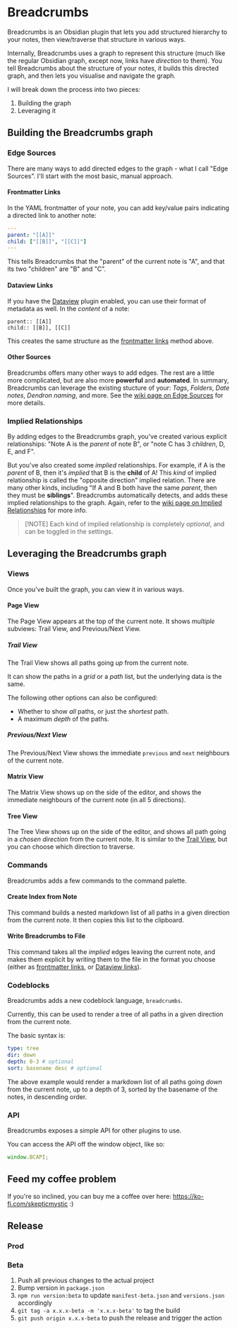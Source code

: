 # Breadcrumbs

Breadcrumbs is an Obsidian plugin that lets you add structured hierarchy to your notes, then view/traverse that structure in various ways.

Internally, Breadcrumbs uses a graph to represent this structure (much like the regular Obsidian graph, except now, links have _direction_ to them). You tell Breadcrumbs about the structure of your notes, it builds this directed graph, and then lets you visualise and navigate the graph.

I will break down the process into two pieces:

1. Building the graph
2. Leveraging it

## Building the Breadcrumbs graph

### Edge Sources

There are many ways to add directed edges to the graph - what I call "Edge Sources". I'll start with the most basic, manual approach.

#### Frontmatter Links

In the YAML frontmatter of your note, you can add key/value pairs indicating a directed link to another note:

```yaml
---
parent: "[[A]]"
child: ["[[B]]", "[[C]]"]
---
```

This tells Breadcrumbs that the "parent" of the current note is "A", and that its two "children" are "B" and "C".

#### Dataview Links

If you have the [Dataview](TODO) plugin enabled, you can use their format of metadata as well. In the _content_ of a note:

```
parent:: [[A]]
child:: [[B]], [[C]]
```

This creates the same structure as the [frontmatter links](#frontmatter-links) method above.

#### Other Sources

Breadcrumbs offers many other ways to add edges. The rest are a little more complicated, but are also more **powerful** and **automated**. In summary, Breadcrumbs can leverage the existing stucture of your: _Tags_, _Folders_, _Date notes_, _Dendron naming_, and more. See the [wiki page on Edge Sources](TODO) for more details.

### Implied Relationships

By adding edges to the Breadcrumbs graph, you've created various explicit relationships: "Note A is the _parent_ of note B", or "note C has 3 _children_, D, E, and F".

But you've also created some _implied_ relationships. For example, if A is the _parent_ of B, then it's _implied_ that B is the **child** of A! This _kind_ of implied relationship is called the "opposite direction" implied relation. There are many other kinds, including "If A and B both have the same _parent_, then they must be **siblings**". Breadcrumbs automatically detects, and adds these implied relationships to the graph. Again, refer to the [wiki page on Implied Relationships](TODO) for more info.

> [!NOTE] Each kind of implied relationship is completely _optional_, and can be toggled in the settings.

## Leveraging the Breadcrumbs graph

### Views

Once you've built the graph, you can view it in various ways.

#### Page View

The Page View appears at the top of the current note. It shows _multiple_ subviews: Trail View, and Previous/Next View.

##### Trail View

The Trail View shows all paths going _up_ from the current note.

It can show the paths in a _grid_ or a _path_ list, but the underlying data is the same.

The following other options can also be configured:

-   Whether to show _all_ paths, or just the _shortest_ path.
-   A maximum _depth_ of the paths.

##### Previous/Next View

The Previous/Next View shows the immediate `previous` and `next` neighbours of the current note.

#### Matrix View

The Matrix View shows up on the side of the editor, and shows the immediate neighbours of the current note (in all 5 directions).

#### Tree View

The Tree View shows up on the side of the editor, and shows all path going in a _chosen direction_ from the current note. It is similar to the [Trail View](#trail-view), but you can choose which direction to traverse.

### Commands

Breadcrumbs adds a few commands to the command palette.

#### Create Index from Note

This command builds a nested markdown list of all paths in a given direction from the current note. It then copies this list to the clipboard.

#### Write Breadcrumbs to File

This command takes all the _implied_ edges leaving the current note, and makes them explicit by writing them to the file in the format you choose (either as [frontmatter links](#frontmatter-links), or [Dataview links](#dataview-links)).

### Codeblocks

Breadcrumbs adds a new codeblock language, `breadcrumbs`.

Currently, this can be used to render a tree of all paths in a given direction from the current note.

The basic syntax is:

```yaml
type: tree
dir: down
depth: 0-3 # optional
sort: basename desc # optional
```

The above example would render a markdown list of all paths going _down_ from the current note, up to a depth of 3, sorted by the basename of the notes, in descending order.

### API

Breadcrumbs exposes a simple API for other plugins to use.

You can access the API off the window object, like so:

```javascript
window.BCAPI;
```

## Feed my coffee problem

If you're so inclined, you can buy me a coffee over here: https://ko-fi.com/skepticmystic :)

## Release

### Prod

### Beta

1. Push all previous changes to the actual project
2. Bump version in `package.json`
3. `npm run version:beta` to update `manifest-beta.json` and `versions.json` accordingly
4. `git tag -a x.x.x-beta -m 'x.x.x-beta'` to tag the build
5. `git push origin x.x.x-beta` to push the release and trigger the action
